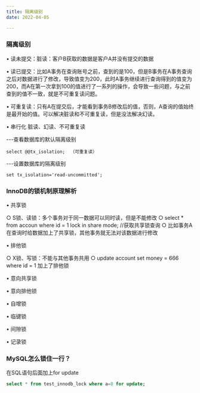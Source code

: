 ```yaml
---
title: 隔离级别
date: 2022-04-05

---
```


### 隔离级别

• 读未提交：脏读：客户B获取的数据是客户A并没有提交的数据

• 读已提交：比如A事务在查询账号之前，查到的是100，但是B事务在A事务查询之后对数据进行了修改，导致值变为200，此时A事务继续进行查询得到的值变为200，而A在第一次拿到100的值进行了一系列的操作，会导致一些问题，与之前查到的值不一致，就是不可重复读问题。

• 可重复读：只有A在提交后，才能看到事务B修改后的值，否则，A查询的值始终是最开始的值。可以解决脏读和不可重复读，但是没法解决幻读。

• 串行化
脏读、幻读、不可重复读

---查看数据库的默认隔离级别

`select @@tx_isolation;  （可重复读）`

---设置数据库的隔离级别

`set tx_isolation='read-uncommitted';`

### InnoDB的锁机制原理解析

• 共享锁

○ S锁、读锁：多个事务对于同一数据可以同时读，但是不能修改
○ select * from accoun where id = 1 lock in share mode;   //获取共享锁查询
○ 比如事务A在查询时给数据加上了共享锁，其他事务就无法对该数据进行修改

• 排他锁

○ X锁、写锁：不能与其他事务共用
○ update account set money = 666 where id = 1 加上了排他锁

• 意向共享锁

• 意向排他锁

• 自增锁

• 临键锁

• 间隙锁

• 记录锁

### MySQL怎么锁住一行？

在SQL语句后面加上for update
```sql
select * from test_innodb_lock where a=8 for update;
```
